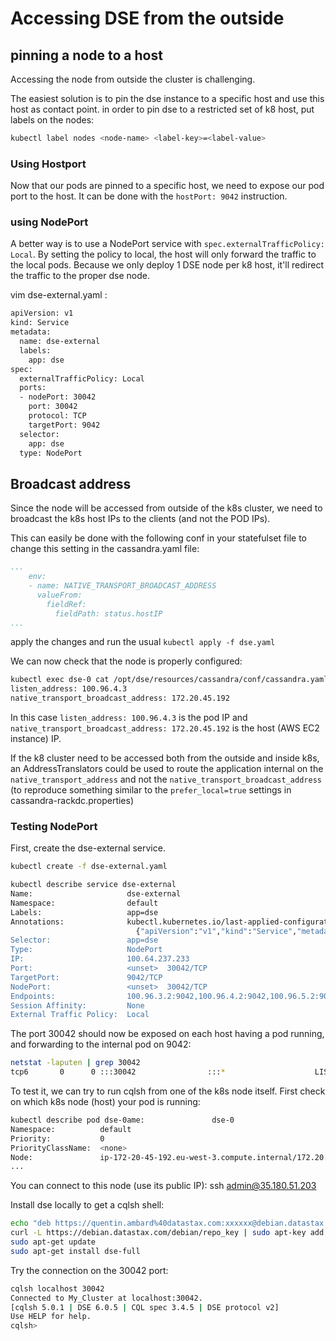 # Accessing DSE from the outside

## pinning a node to a host

Accessing the node from outside the cluster is challenging. 

The easiest solution is to pin the dse instance to a specific host and use this host as contact point.
in order to pin dse to a restricted set of k8 host, put labels on the nodes: 

```bash
kubectl label nodes <node-name> <label-key>=<label-value>
```

### Using Hostport
Now that our pods are pinned to a specific host, we need to expose our pod port to the host.
It can be done with the `hostPort: 9042` instruction.

### using NodePort

A better way is to use a NodePort service with `spec.externalTrafficPolicy: Local`. By setting the policy to local, the host will only forward the traffic to the local pods. Because we only deploy 1 DSE node per k8 host, it'll redirect the traffic to the proper dse node. 


vim dse-external.yaml :
```bash
apiVersion: v1
kind: Service
metadata:
  name: dse-external
  labels:
    app: dse
spec:
  externalTrafficPolicy: Local
  ports:
  - nodePort: 30042
    port: 30042
    protocol: TCP
    targetPort: 9042
  selector:
    app: dse
  type: NodePort
```

## Broadcast address
Since the node will be accessed from outside of the k8s cluster, we need to broadcast the k8s host IPs to the clients (and not the POD IPs).

This can easily be done with the following conf in your statefulset file to change this setting in the cassandra.yaml file: 
```yaml
...
    env:
    - name: NATIVE_TRANSPORT_BROADCAST_ADDRESS
      valueFrom:
        fieldRef:
          fieldPath: status.hostIP
...
```

apply the changes and run the usual `kubectl apply -f dse.yaml`

We can now check that the node is properly configured:
```bash
kubectl exec dse-0 cat /opt/dse/resources/cassandra/conf/cassandra.yaml | egrep "(^listen_address|^native_transport_broadca)"
listen_address: 100.96.4.3
native_transport_broadcast_address: 172.20.45.192
```

In this case `listen_address: 100.96.4.3` is the pod IP and `native_transport_broadcast_address: 172.20.45.192` is the host (AWS EC2 instance) IP.

If the k8 cluster need to be accessed both from the outside and inside k8s, an AddressTranslators could be used to route the application internal on the `native_transport_address` and not the `native_transport_broadcast_address` (to reproduce something similar to the `prefer_local=true` settings in cassandra-rackdc.properties)

### Testing NodePort
First, create the dse-external service. 

```bash
kubectl create -f dse-external.yaml 

kubectl describe service dse-external
Name:                     dse-external
Namespace:                default
Labels:                   app=dse
Annotations:              kubectl.kubernetes.io/last-applied-configuration:
                            {"apiVersion":"v1","kind":"Service","metadata":{"annotations":{},"labels":{"app":"dse"},"name":"dse-external","namespace":"default"},"spec...
Selector:                 app=dse
Type:                     NodePort
IP:                       100.64.237.233
Port:                     <unset>  30042/TCP
TargetPort:               9042/TCP
NodePort:                 <unset>  30042/TCP
Endpoints:                100.96.3.2:9042,100.96.4.2:9042,100.96.5.2:9042
Session Affinity:         None
External Traffic Policy:  Local
```

The port 30042 should now be exposed on each host having a pod running, and forwarding to the internal pod on 9042:
```bash
netstat -laputen | grep 30042
tcp6       0      0 :::30042                :::*                    LISTEN      0          45513      2466/kube-proxy     
```

To test it, we can try to run cqlsh from one of the k8s node itself. First check on which k8s node (host) your pod is running:
```bash
kubectl describe pod dse-0ame:               dse-0
Namespace:          default
Priority:           0
PriorityClassName:  <none>
Node:               ip-172-20-45-192.eu-west-3.compute.internal/172.20.45.192
...
```
You can connect to this node (use its public IP): ssh admin@35.180.51.203

Install dse locally to get a cqlsh shell:

```bash
echo "deb https://quentin.ambard%40datastax.com:xxxxxx@debian.datastax.com/enterprise/ stable main" | sudo tee -a /etc/apt/sources.list.d/datastax.sources.list
curl -L https://debian.datastax.com/debian/repo_key | sudo apt-key add -
sudo apt-get update
sudo apt-get install dse-full
```
Try the connection on the 30042 port:
```bash
cqlsh localhost 30042
Connected to My_Cluster at localhost:30042.
[cqlsh 5.0.1 | DSE 6.0.5 | CQL spec 3.4.5 | DSE protocol v2]
Use HELP for help.
cqlsh> 
```
